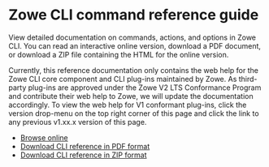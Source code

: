 # Zowe CLI command reference guide

View detailed documentation on commands, actions, and options in Zowe CLI. You can read an interactive online version, download a PDF document, or download a ZIP file containing the HTML for the online version.

Currently, this reference documentation only contains the web help for 
the Zowe CLI core component and CLI plug-ins maintained by Zowe. As third-party plug-ins are approved under the Zowe V2 LTS Conformance Program and contribute their web help to Zowe, we will update the documentation accordingly. To view the web help for V1 conformant plug-ins, click the version drop-menu on the top right corner of this page and click the link to any previous v1.xx.x version of this page.

- <a href="/v2.0.x/web_help/index.html" target="_blank">Browse online</a>
- <a href="/v2.0.x/CLIReference_Zowe.pdf" target="_blank">Download CLI reference in PDF format</a>
- <a href="/v2.0.x/zowe_web_help.zip" target="_blank">Download CLI reference in ZIP format</a>
